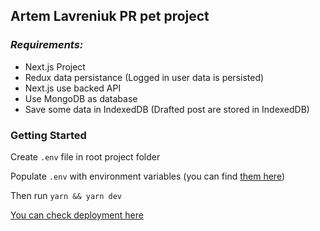## Artem Lavreniuk PR pet project

### *Requirements:*

- Next.js Project
- Redux data persistance (Logged in user data is persisted)
- Next.js use backed API
- Use MongoDB as database
- Save some data in IndexedDB (Drafted post are stored in IndexedDB)

### Getting Started

Create `.env` file in root project folder

Populate `.env` with environment variables (you can find [them here](https://docs.google.com/document/d/1jiBTtmmOE8WnFBtvjMh5JCJp98lKEFdYZRFsR9Hnngc/edit?usp=sharing))

Then run
`yarn && yarn dev`

[You can check deployment here](https://code-snippets-sepia.vercel.app/ "You can check deployment here")